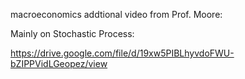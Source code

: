 macroeconomics addtional video from Prof. Moore:

Mainly on Stochastic Process:



https://drive.google.com/file/d/19xw5PIBLhyvdoFWU-bZIPPVidLGeopez/view